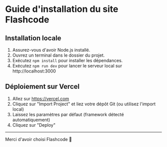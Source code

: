 # Guide d'installation du site Flashcode

## Installation locale
1. Assurez-vous d'avoir Node.js installé.
2. Ouvrez un terminal dans le dossier du projet.
3. Exécutez `npm install` pour installer les dépendances.
4. Exécutez `npm run dev` pour lancer le serveur local sur http://localhost:3000

## Déploiement sur Vercel
1. Allez sur https://vercel.com
2. Cliquez sur "Import Project" et liez votre dépôt Git (ou utilisez l'import local)
3. Laissez les paramètres par défaut (framework détecté automatiquement)
4. Cliquez sur "Deploy"

---

Merci d'avoir choisi Flashcode 🚀